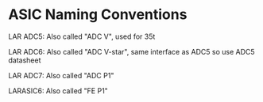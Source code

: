 ASIC Naming Conventions
=======================

LAR ADC5:   Also called "ADC V", used for 35t

LAR ADC6:   Also called "ADC V-star", same interface as ADC5 so use ADC5 datasheet

LAR ADC7:   Also called "ADC P1"

LARASIC6:   Also called "FE P1"
